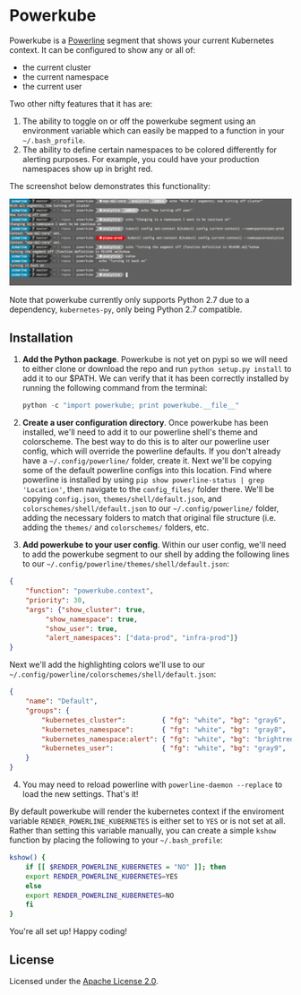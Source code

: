# Powerkube

Powerkube is a [Powerline](https://github.com/powerline/powerline) segment that shows your current Kubernetes context. It can be configured to show any or all of:
- the current cluster
- the current namespace
- the current user

Two other nifty features that it has are:

1. The ability to toggle on or off the powerkube segment using an environment variable which can easily be mapped to a function in your `~/.bash_profile`.
2. The ability to define certain namespaces to be colored differently for alerting purposes. For example, you could have your production namespaces show up in bright red.


The screenshot below demonstrates this functionality:

<img src="usage_screenshot.png" width="800">

Note that powerkube currently only supports Python 2.7 due to a dependency, `kubernetes-py`, only being Python 2.7 compatible.

## Installation

1. **Add the Python package**.  Powerkube is not yet on pypi so we will need to either clone or download the repo and run `python setup.py install` to add it to our $PATH. We can verify that it has been correctly installed by running the following command from the terminal:

    ```python
    python -c "import powerkube; print powerkube.__file__"
    ```

2. **Create a user configuration directory**. Once powerkube has been installed, we'll need to add it to our powerline shell's theme and colorscheme. The best way to do this is to alter our powerline user config, which will override the powerline defaults. If you don't already have a `~/.config/powerline/` folder, create it. Next we'll be copying some of the default powerline configs into this location. Find where powerline is installed by using `pip show powerline-status | grep 'Location'`, then navigate to the `config_files/` folder there. We'll be copying `config.json`, `themes/shell/default.json`, and `colorschemes/shell/default.json` to our `~/.config/powerline/` folder, adding the necessary folders to match that original file structure (i.e. adding the `themes/` and `colorschemes/` folders, etc.

3. **Add powerkube to your user config**. Within our user config, we'll need to add the powerkube segment to our shell by adding the following lines to our `~/.config/powerline/themes/shell/default.json`:

```json
{
	"function": "powerkube.context",
	"priority": 30,
	"args": {"show_cluster": true,
		 "show_namespace": true,
		 "show_user": true,
		 "alert_namespaces": ["data-prod", "infra-prod"]}
}
```

Next we'll add the highlighting colors we'll use to our `~/.config/powerline/colorschemes/shell/default.json`:

```json
{
	"name": "Default",
	"groups": {
		"kubernetes_cluster":         { "fg": "white", "bg": "gray6",     "attrs": [] },
		"kubernetes_namespace":       { "fg": "white", "bg": "gray8",     "attrs": [] },
		"kubernetes_namespace:alert": { "fg": "white", "bg": "brightred", "attrs": [] },
		"kubernetes_user":            { "fg": "white", "bg": "gray9",     "attrs": [] }
	}
}
```


4. You may need to reload powerline with `powerline-daemon --replace` to load the new settings. That's it!

By default powerkube will render the kubernetes context if the enviroment variable `RENDER_POWERLINE_KUBERNETES` is either set to `YES` or is not set at all. Rather than setting this variable manually, you can create a simple `kshow` function by placing the following to your `~/.bash_profile`:

```bash
kshow() {
    if [[ $RENDER_POWERLINE_KUBERNETES = "NO" ]]; then
	export RENDER_POWERLINE_KUBERNETES=YES
    else
	export RENDER_POWERLINE_KUBERNETES=NO
    fi
}
```

You're all set up! Happy coding!

## License

Licensed under the [Apache License 2.0](LICENSE).
